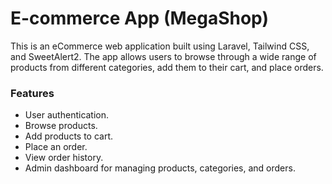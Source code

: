 # E-commerce App (MegaShop)
This is an eCommerce web application built using Laravel, Tailwind CSS, and SweetAlert2. The app allows users to browse through a wide range of products from different categories, add them to their cart, and place orders.

### Features
- User authentication.
- Browse products.
- Add products to cart.
- Place an order.
- View order history.
- Admin dashboard for managing products, categories, and orders.

